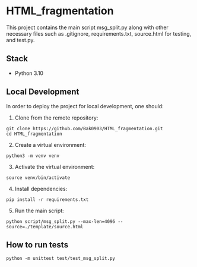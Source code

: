# HTML_fragmentation


This project contains the main script msg_split.py along with other necessary files such as .gitignore, requirements.txt, source.html for testing, and test.py.


## Stack

- Python 3.10

## Local Development

In order to deploy the project for local development, one should:
 1. Clone from the remote repository:
```
git clone https://github.com/Bak0903/HTML_fragmentation.git
cd HTML_fragmentation
```
 2. Create a virtual environment:
```
python3 -m venv venv
```
 3. Activate the virtual environment:
```
source venv/bin/activate
```
 4. Install dependencies:
```
pip install -r requirements.txt
```
 5. Run the main script:
```
python script/msg_split.py --max-len=4096 --source=./template/source.html
```


## How to run tests

```
python -m unittest test/test_msg_split.py
```


